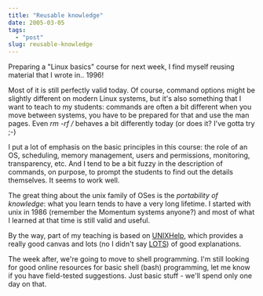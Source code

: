 ```yaml
---
title: "Reusable knowledge"
date: 2005-03-05
tags: 
  - "post"
slug: reusable-knowledge
---
```


Preparing a "Linux basics" course for next week, I find myself reusing material that I wrote in.. 1996!

Most of it is still perfectly valid today. Of course, command options might be slightly different on modern Linux systems, but it's also something that I want to teach to my students: commands are often a bit different when you move between systems, you have to be prepared for that and use the man pages. Even _rm -rf /_ behaves a bit differently today (or does it? I've gotta try ;-)

I put a lot of emphasis on the basic principles in this course: the role of an OS, scheduling, memory management, users and permissions, monitoring, transparency, etc. And I tend to be a bit fuzzy in the description of commands, on purpose, to prompt the students to find out the details themselves. It seems to work well.

The great thing about the unix family of OSes is the _portability of knowledge_: what you learn tends to have a very long lifetime. I started with unix in 1986 (remember the Momentum systems anyone?) and most of what I learned at that time is still valid and useful.

By the way, part of my teaching is based on [UNIXHelp](http://unixhelp.ed.ac.uk/), which provides a really good canvas and lots (no I didn't say [LOTS](http://www.lots.ch)) of good explanations.

The week after, we're going to move to shell programming. I'm still looking for good online resources for basic shell (bash) programming, let me know if you have field-tested suggestions. Just basic stuff - we'll spend only one day on that.
